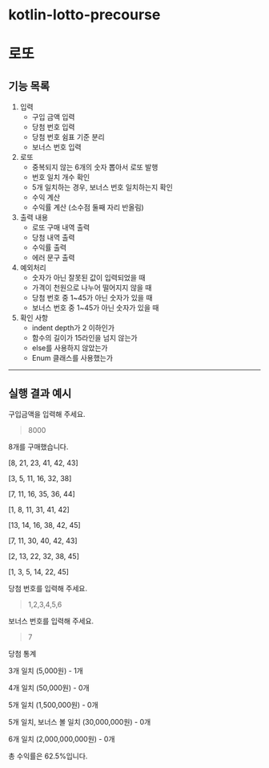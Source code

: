 # kotlin-lotto-precourse

# 로또


## 기능 목록

1. 입력
    - 구입 금액 입력
    - 당첨 번호 입력
    - 당첨 번호 쉼표 기준 분리
    - 보너스 번호 입력
2. 로또
    - 중복되지 않는 6개의 숫자 뽑아서 로또 발행
    - 번호 일치 개수 확인
    - 5개 일치하는 경우, 보너스 번호 일치하는지 확인
    - 수익 계산
    - 수익률 계산 (소수점 둘째 자리 반올림)
3. 출력 내용
    - 로또 구매 내역 출력
    - 당첨 내역 출력
    - 수익률 출력
    - 에러 문구 출력
4. 예외처리
    - 숫자가 아닌 잘못된 값이 입력되었을 때
    - 가격이 천원으로 나누어 떨어지지 않을 때
    - 당첨 번호 중 1~45가 아닌 숫자가 있을 때
    - 보너스 번호 중 1~45가 아닌 숫자가 있을 때
5. 확인 사항
   - indent depth가 2 이하인가
   - 함수의 길이가 15라인을 넘지 않는가
   - else를 사용하지 않았는가
   - Enum 클래스를 사용했는가
   
---

## 실행 결과 예시
구입금액을 입력해 주세요.

>8000

8개를 구매했습니다.

[8, 21, 23, 41, 42, 43]

[3, 5, 11, 16, 32, 38]

[7, 11, 16, 35, 36, 44]

[1, 8, 11, 31, 41, 42]

[13, 14, 16, 38, 42, 45]

[7, 11, 30, 40, 42, 43]

[2, 13, 22, 32, 38, 45]

[1, 3, 5, 14, 22, 45]

당첨 번호를 입력해 주세요.

>1,2,3,4,5,6

보너스 번호를 입력해 주세요.

>7

당첨 통계

3개 일치 (5,000원) - 1개

4개 일치 (50,000원) - 0개

5개 일치 (1,500,000원) - 0개

5개 일치, 보너스 볼 일치 (30,000,000원) - 0개

6개 일치 (2,000,000,000원) - 0개

총 수익률은 62.5%입니다.